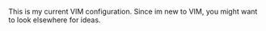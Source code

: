 This is my current VIM configuration.
Since im new to VIM, you might want to look elsewhere for ideas.
